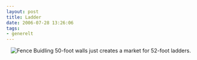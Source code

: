 ```yaml
---
layout: post
title: Ladder
date: 2006-07-28 13:26:06
tags: 
- generelt
---
```

<div align="center"><img id="image313" src="http://pjatt.net/images/2006/07/fence.jpg" alt="Fence" /> Buidling 50-foot walls just creates a market for 52-foot ladders.</div>
